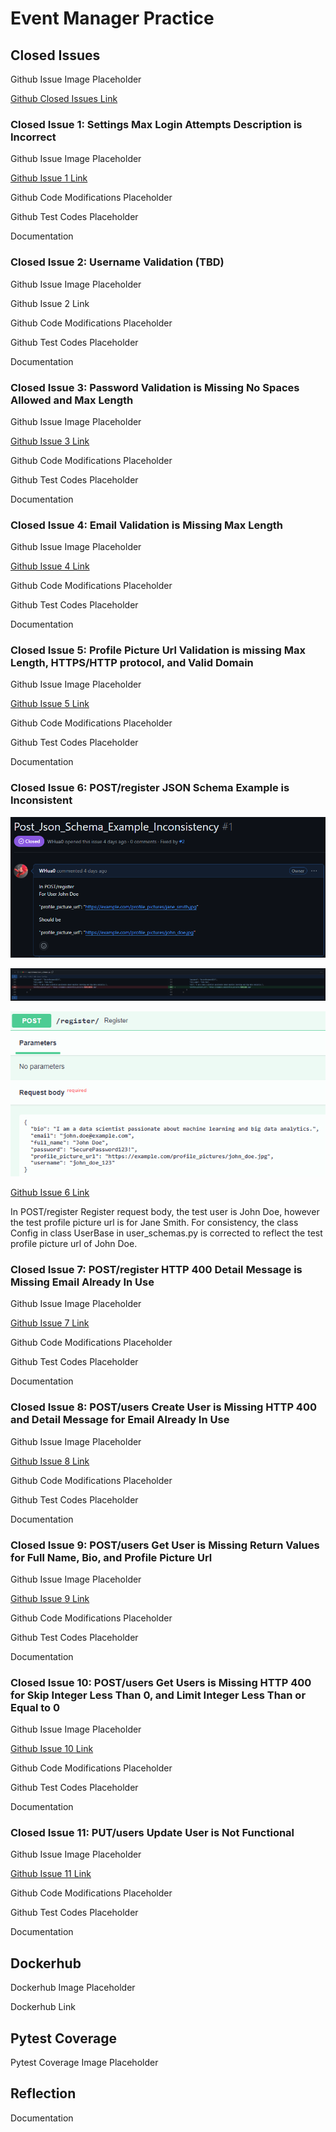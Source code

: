 # Event Manager Practice

## Closed Issues
Github Issue Image Placeholder

[Github Closed Issues Link](https://github.com/WHua0/event_manager_practice/issues?q=is%3Aissue+is%3Aclosed)

### Closed Issue 1: Settings Max Login Attempts Description is Incorrect

Github Issue Image Placeholder

[Github Issue 1 Link](https://github.com/WHua0/event_manager_practice/issues/10)

Github Code Modifications Placeholder

Github Test Codes Placeholder

Documentation


### Closed Issue 2: Username Validation (TBD)
Github Issue Image Placeholder

Github Issue 2 Link

Github Code Modifications Placeholder

Github Test Codes Placeholder

Documentation

### Closed Issue 3: Password Validation is Missing No Spaces Allowed and Max Length
Github Issue Image Placeholder

[Github Issue 3 Link](https://github.com/WHua0/event_manager_practice/issues/4)

Github Code Modifications Placeholder

Github Test Codes Placeholder

Documentation

### Closed Issue 4: Email Validation is Missing Max Length

Github Issue Image Placeholder

[Github Issue 4 Link](https://github.com/WHua0/event_manager_practice/issues/8)

Github Code Modifications Placeholder

Github Test Codes Placeholder

Documentation

### Closed Issue 5: Profile Picture Url Validation is missing Max Length, HTTPS/HTTP protocol, and Valid Domain 

Github Issue Image Placeholder

[Github Issue 5 Link](https://github.com/WHua0/event_manager_practice/issues/7)

Github Code Modifications Placeholder

Github Test Codes Placeholder

Documentation

### Closed Issue 6: POST/register JSON Schema Example is Inconsistent
![Github Issue 6](submissions/CodeMod6Issue.png)

![Code Modifications 6](submissions/CodeMod6.png)

![Code Modification Result 6](submissions/CodeMod6Test.png)

[Github Issue 6 Link](https://github.com/WHua0/event_manager_practice/issues/1)

In POST/register Register request body, the test user is John Doe, however the test profile picture url is for Jane Smith. For consistency, the class Config in class UserBase in user_schemas.py is corrected to reflect the test profile picture url of John Doe.

### Closed Issue 7: POST/register HTTP 400 Detail Message is Missing Email Already In Use
Github Issue Image Placeholder

[Github Issue 7 Link](https://github.com/WHua0/event_manager_practice/issues/3)

Github Code Modifications Placeholder

Github Test Codes Placeholder

Documentation

### Closed Issue 8: POST/users Create User is Missing HTTP 400 and Detail Message for Email Already In Use

Github Issue Image Placeholder

[Github Issue 8 Link](https://github.com/WHua0/event_manager_practice/issues/12)

Github Code Modifications Placeholder

Github Test Codes Placeholder

Documentation

### Closed Issue 9: POST/users Get User is Missing Return Values for Full Name, Bio, and Profile Picture Url

Github Issue Image Placeholder

[Github Issue 9 Link](https://github.com/WHua0/event_manager_practice/issues/9)

Github Code Modifications Placeholder

Github Test Codes Placeholder

Documentation

### Closed Issue 10: POST/users Get Users is Missing HTTP 400 for Skip Integer Less Than 0, and Limit Integer Less Than or Equal to 0

Github Issue Image Placeholder

[Github Issue 10 Link](https://github.com/WHua0/event_manager_practice/issues/5)

Github Code Modifications Placeholder

Github Test Codes Placeholder

Documentation

### Closed Issue 11: PUT/users Update User is Not Functional

Github Issue Image Placeholder

[Github Issue 11 Link](https://github.com/WHua0/event_manager_practice/issues/6)

Github Code Modifications Placeholder

Github Test Codes Placeholder

Documentation

## Dockerhub
Dockerhub Image Placeholder

Dockerhub Link 

## Pytest Coverage
Pytest Coverage Image Placeholder

## Reflection
Documentation